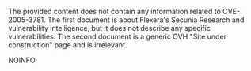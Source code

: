 The provided content does not contain any information related to CVE-2005-3781. The first document is about Flexera's Secunia Research and vulnerability intelligence, but it does not describe any specific vulnerabilities. The second document is a generic OVH "Site under construction" page and is irrelevant.

NOINFO